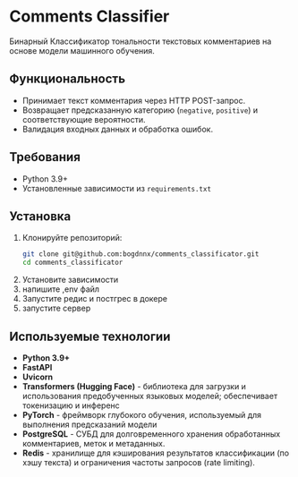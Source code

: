 # Comments Classifier

Бинарный Классификатор тональности текстовых комментариев на основе  модели машинного обучения.

## Функциональность

- Принимает текст комментария через HTTP POST-запрос.
- Возвращает предсказанную категорию (`negative`, `positive`) и соответствующие вероятности.
- Валидация входных данных и обработка ошибок.

## Требования

- Python 3.9+
- Установленные зависимости из `requirements.txt`

## Установка

1. Клонируйте репозиторий:
   ```bash
   git clone git@github.com:bogdnnx/comments_classificator.git
   cd comments_classificator
2. Установите зависимости
3. напишите ,env файл
4. Запустите редис и постгрес в докере
5. запустите сервер


## Используемые технологии

- **Python 3.9+** 
- **FastAPI** 
- **Uvicorn** 
- **Transformers (Hugging Face)** - библиотека для загрузки и использования предобученных языковых моделей; обеспечивает токенизацию и инференс
- **PyTorch** - фреймворк глубокого обучения, используемый для выполнения предсказаний модели
- **PostgreSQL** - СУБД для долговременного хранения обработанных комментариев, меток и метаданных.
- **Redis** -  хранилище для кэширования результатов классификации (по хэшу текста) и ограничения частоты запросов (rate limiting).